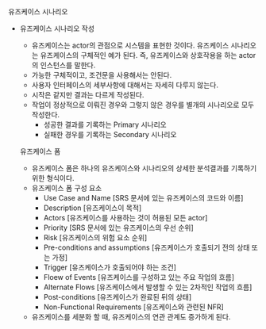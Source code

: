 유즈케이스 시나리오

+ 유즈케이스 시나리오 작성
  + 유즈케이스는 actor의 관점으로 시스템을 표현한 것이다. 유즈케이스 시나리오는 유즈케이스의 구체적인 예가 된다. 즉, 유즈케이스와 상호작용을 하는 actor의 인스턴스를 말한다.
  + 가능한 구체적이고, 조건문을 사용해서는 안된다.
  + 사용자 인터페이스의 세부사항에 대해서는 자세히 다루지 않는다.
  + 시작은 같지만 결과는 다르게 작성된다.
  + 작업이 정상적으로 이뤄진 경우와 그렇지 않은 경우를 별개의 시나리오로 모두 작성한다.
    + 성공한 결과를 기록하는 Primary 시나리오
    + 실패한 경우를 기록하는 Secondary 시나리오

  유즈케이스 폼

  + 유즈케이스 폼은 하나의 유즈케이스와 시나리오의 상세한 분석결과를 기록하기 위한 형식이다.
  + 유즈케이스 폼 구성 요소
    + Use Case and Name	[SRS 문서에 있는 유즈케이스의 코드와 이름]
    + Description [유즈케이스이 목적]
    + Actors [유즈케이스를 사용하는 것이 허용된 모든 actor]
    + Priority [SRS 문서에 있는 유즈케이스의 우선 순위]
    + Risk [유즈케이스의 위험 요소 순위]
    + Pre-conditions and assumptions [유즈케이스가 호출되기 전의 상태 또는 가정]
    + Trigger [유즈케이스가 호출되어야 하는 조건]
    + Floew of Events [유즈케이스를 구성하고 있는 주요 작업의 흐름]
    + Alternate Flows [유즈케이스에서 발생할 수 있는 2차적인 작업의 흐름]
    + Post-conditions [유즈케이스가 완료된 뒤의 상태]
    + Non-Functional Requirements [유즈케이스와 관련된 NFR]
  + 유즈케이스를 세분화 할 때, 유즈케이스의 연관 관계도 증가하게 된다.